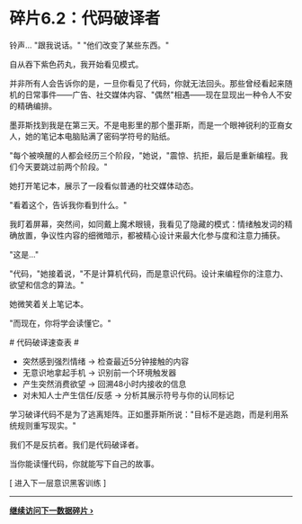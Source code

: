 # 碎片6.2：代码破译者

<div class="matrix-phone">
铃声...
"跟我说话。"
"他们改变了某些东西。"
</div>

自从吞下紫色药丸，我开始看见模式。

并非所有人会告诉你的是，一旦你看见了代码，你就无法回头。那些曾经看起来随机的日常事件——广告、社交媒体内容、"偶然"相遇——现在显现出一种令人不安的精确编排。

墨菲斯找到我是在第三天。不是电影里的那个墨菲斯，而是一个眼神锐利的亚裔女人，她的笔记本电脑贴满了密码学符号的贴纸。

"每个被唤醒的人都会经历三个阶段，"她说，"震惊、抗拒，最后是重新编程。我们今天要跳过前两个阶段。"

她打开笔记本，展示了一段看似普通的社交媒体动态。

"看着这个，告诉我你看到什么。"

我盯着屏幕，突然间，如同戴上魔术眼镜，我看见了隐藏的模式：情绪触发词的精确放置，争议性内容的细微暗示，都被精心设计来最大化参与度和注意力捕获。

"这是..."

"代码，"她接着说，"不是计算机代码，而是意识代码。设计来编程你的注意力、欲望和信念的算法。"

她微笑着关上笔记本。

"而现在，你将学会读懂它。"

<div class="code-frame">
# 代码破译速查表 #

- 突然感到强烈情绪 → 检查最近5分钟接触的内容
- 无意识地拿起手机 → 识别前一个环境触发器
- 产生突然消费欲望 → 回溯48小时内接收的信息
- 对未知人士产生信任/反感 → 分析其展示符号与你的认同标记
</div>

学习破译代码不是为了逃离矩阵。正如墨菲斯所说："目标不是逃跑，而是利用系统规则重写现实。"

我们不是反抗者。我们是代码破译者。

当你能读懂代码，你就能写下自己的故事。

<div class="action-text">
[ 进入下一层意识黑客训练 ]
</div>

---

**[继续访问下一数据碎片 ›](chapter6/quantum-observer-state)**
